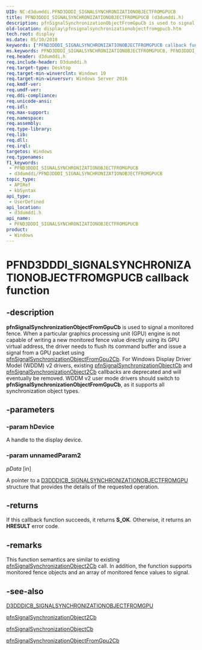 ```yaml
---
UID: NC:d3dumddi.PFND3DDDI_SIGNALSYNCHRONIZATIONOBJECTFROMGPUCB
title: PFND3DDDI_SIGNALSYNCHRONIZATIONOBJECTFROMGPUCB (d3dumddi.h)
description: pfnSignalSynchronizationObjectFromGpuCb is used to signal a monitored fence.
old-location: display\pfnsignalsynchronizationobjectfromgpucb.htm
tech.root: display
ms.date: 05/10/2018
keywords: ["PFND3DDDI_SIGNALSYNCHRONIZATIONOBJECTFROMGPUCB callback function"]
ms.keywords: PFND3DDDI_SIGNALSYNCHRONIZATIONOBJECTFROMGPUCB, PFND3DDDI_SIGNALSYNCHRONIZATIONOBJECTFROMGPUCB callback, d3dumddi/pfnSignalSynchronizationObjectFromGpuCb, display.pfnsignalsynchronizationobjectfromgpucb, pfnSignalSynchronizationObjectFromGpuCb, pfnSignalSynchronizationObjectFromGpuCb callback function [Display Devices]
req.header: d3dumddi.h
req.include-header: D3dumddi.h
req.target-type: Desktop
req.target-min-winverclnt: Windows 10
req.target-min-winversvr: Windows Server 2016
req.kmdf-ver: 
req.umdf-ver: 
req.ddi-compliance: 
req.unicode-ansi: 
req.idl: 
req.max-support: 
req.namespace: 
req.assembly: 
req.type-library: 
req.lib: 
req.dll: 
req.irql: 
targetos: Windows
req.typenames: 
f1_keywords:
 - PFND3DDDI_SIGNALSYNCHRONIZATIONOBJECTFROMGPUCB
 - d3dumddi/PFND3DDDI_SIGNALSYNCHRONIZATIONOBJECTFROMGPUCB
topic_type:
 - APIRef
 - kbSyntax
api_type:
 - UserDefined
api_location:
 - d3dumddi.h
api_name:
 - PFND3DDDI_SIGNALSYNCHRONIZATIONOBJECTFROMGPUCB
product:
 - Windows
---
```


# PFND3DDDI_SIGNALSYNCHRONIZATIONOBJECTFROMGPUCB callback function


## -description

<b>pfnSignalSynchronizationObjectFromGpuCb</b> is used to signal a monitored fence. When a particular graphics processing unit (GPU) engine is not capable of writing a new monitored fence value directly using its GPU virtual address, the driver needs to flush its command buffer and issue a signal from a GPU packet using <a href="/windows-hardware/drivers/ddi/d3dumddi/nc-d3dumddi-pfnd3dddi_signalsynchronizationobjectfromgpu2cb">pfnSignalSynchronizationObjectFromGpu2Cb</a>. For Windows Display Driver Model (WDDM) v2 drivers, existing <a href="/windows-hardware/drivers/ddi/d3dumddi/nc-d3dumddi-pfnd3dddi_signalsynchronizationobjectcb">pfnSignalSynchronizationObjectCb</a> and <a href="/windows-hardware/drivers/ddi/d3dumddi/nc-d3dumddi-pfnd3dddi_signalsynchronizationobject2cb">pfnSignalSynchronizationObject2Cb</a> callbacks are deprecated and will eventually be removed. WDDM v2 user mode drivers should switch to <b>pfnSignalSynchronizationObjectFromGpuCb</b>, as it supports all synchronization object types.

## -parameters

### -param hDevice

A handle to the display device.

### -param unnamedParam2

*pData* [in]

A pointer to a <a href="/windows-hardware/drivers/ddi/d3dumddi/ns-d3dumddi-d3dddicb_signalsynchronizationobjectfromgpu">D3DDDICB_SIGNALSYNCHRONIZATIONOBJECTFROMGPU</a> structure that provides the details of the requested operation.

## -returns

If this callback function succeeds, it returns **S_OK**. Otherwise, it returns an **HRESULT** error code.

## -remarks

This function semantics are similar to existing <a href="/windows-hardware/drivers/ddi/d3dumddi/nc-d3dumddi-pfnd3dddi_signalsynchronizationobject2cb">pfnSignalSynchronizationObject2Cb</a> call. In addition, the function supports monitored fence objects and an array of monitored fence values to signal.

## -see-also

<a href="/windows-hardware/drivers/ddi/d3dumddi/ns-d3dumddi-d3dddicb_signalsynchronizationobjectfromgpu">D3DDDICB_SIGNALSYNCHRONIZATIONOBJECTFROMGPU</a>



<a href="/windows-hardware/drivers/ddi/d3dumddi/nc-d3dumddi-pfnd3dddi_signalsynchronizationobject2cb">pfnSignalSynchronizationObject2Cb</a>



<a href="/windows-hardware/drivers/ddi/d3dumddi/nc-d3dumddi-pfnd3dddi_signalsynchronizationobjectcb">pfnSignalSynchronizationObjectCb</a>



<a href="/windows-hardware/drivers/ddi/d3dumddi/nc-d3dumddi-pfnd3dddi_signalsynchronizationobjectfromgpu2cb">pfnSignalSynchronizationObjectFromGpu2Cb</a>

